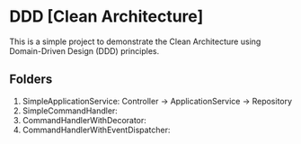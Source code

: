 # DDD [Clean Architecture]
This is a simple project to demonstrate the Clean Architecture using Domain-Driven Design (DDD) principles.


## Folders

1. SimpleApplicationService:
Controller -> ApplicationService -> Repository
2. SimpleCommandHandler:
3. CommandHandlerWithDecorator:
4. CommandHandlerWithEventDispatcher:
